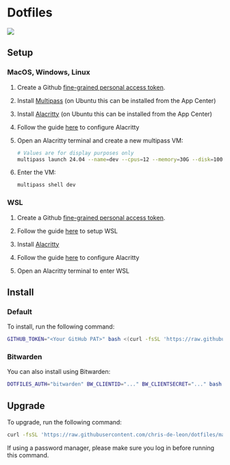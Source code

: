# Dotfiles

<div>
  <a href="https://github.com/chris-de-leon/dotfiles/actions">
  <img src="https://github.com/chris-de-leon/dotfiles/actions/workflows/release.yaml/badge.svg"/>
 </a>
</div>

## Setup

### MacOS, Windows, Linux

1. Create a Github [fine-grained personal access token](https://docs.github.com/en/authentication/keeping-your-account-and-data-secure/managing-your-personal-access-tokens#creating-a-fine-grained-personal-access-token).

1. Install [Multipass](https://canonical.com/multipass/install) (on Ubuntu this can be installed from the App Center)

1. Install [Alacritty](https://github.com/alacritty/alacritty/releases) (on Ubuntu this can be installed from the App Center)

1. Follow the guide [here](./workspace/docs/alacritty.md) to configure Alacritty

1. Open an Alacritty terminal and create a new multipass VM:

   ```sh
   # Values are for display purposes only
   multipass launch 24.04 --name=dev --cpus=12 --memory=30G --disk=100G
   ```

1. Enter the VM:

   ```sh
   multipass shell dev
   ```

### WSL

1. Create a Github [fine-grained personal access token](https://docs.github.com/en/authentication/keeping-your-account-and-data-secure/managing-your-personal-access-tokens#creating-a-fine-grained-personal-access-token).

1. Follow the guide [here](./workspace/docs/wsl.md) to setup WSL

1. Install [Alacritty](https://github.com/alacritty/alacritty/releases)

1. Follow the guide [here](./workspace/docs/alacritty.md) to configure Alacritty

1. Open an Alacritty terminal to enter WSL

## Install

### Default

To install, run the following command:

```sh
GITHUB_TOKEN="<Your GitHub PAT>" bash <(curl -fsSL 'https://raw.githubusercontent.com/chris-de-leon/dotfiles/master/workspace/scripts/install.sh')
```

### Bitwarden

You can also install using Bitwarden:

```sh
DOTFILES_AUTH="bitwarden" BW_CLIENTID="..." BW_CLIENTSECRET="..." bash <(curl -fsSL 'https://raw.githubusercontent.com/chris-de-leon/dotfiles/master/workspace/scripts/install.sh')
```

## Upgrade

To upgrade, run the following command:

```sh
curl -fsSL 'https://raw.githubusercontent.com/chris-de-leon/dotfiles/master/workspace/scripts/upgrade.sh' | bash
```

If using a password manager, please make sure you log in before running this command.
